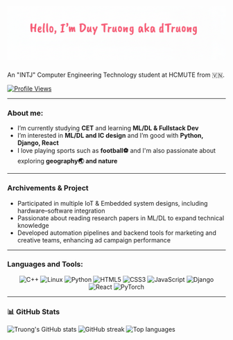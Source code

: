 <h1 align="center">
  <img src="hello_github.png" alt="Profile Banner"/>
</h1>
<p>
  <p>An "INTJ" Computer Engineering Technology student at HCMUTE from 🇻🇳.</p>
  <a href="https://github.com/dtruowfng3">
    <img src="https://komarev.com/ghpvc/?username=dtruowfng3&color=blue" alt="Profile Views">
  </a>
</p>

---

### About me:
- I’m currently studying **CET** and learning **ML/DL & Fullstack Dev**
- I’m interested in **ML/DL and IC design** and I’m good with **Python, Django, React**
- I love playing sports such as **football⚽** and I'm also passionate about exploring **geography🌏 and nature**

---

### Archivements & Project
- Participated in multiple IoT & Embedded system designs, including hardware–software integration
- Passionate about reading research papers in ML/DL to expand technical knowledge
- Developed automation pipelines and backend tools for marketing and creative teams, enhancing ad campaign performance

---

### Languages and Tools:
<p align="center">
  <img src="https://img.shields.io/badge/C++-00599C?style=for-the-badge&logo=cplusplus&logoColor=white" alt="C++" />
  <img src="https://img.shields.io/badge/Linux-FCC624?style=for-the-badge&logo=linux&logoColor=black" alt="Linux" />
  <img src="https://img.shields.io/badge/Python-3776AB?style=for-the-badge&logo=python&logoColor=white" alt="Python" />
  <img src="https://img.shields.io/badge/HTML5-E34F26?style=for-the-badge&logo=html5&logoColor=white" alt="HTML5" />
  <img src="https://img.shields.io/badge/CSS3-1572B6?style=for-the-badge&logo=css3&logoColor=white" alt="CSS3" />
  <img src="https://img.shields.io/badge/JavaScript-F7DF1E?style=for-the-badge&logo=javascript&logoColor=black" alt="JavaScript" />
  <img src="https://img.shields.io/badge/Django-092E20?style=for-the-badge&logo=django&logoColor=white" alt="Django" />
  <img src="https://img.shields.io/badge/React-61DAFB?style=for-the-badge&logo=react&logoColor=white" alt="React" />
  <img src="https://img.shields.io/badge/PyTorch-EE4C2C?style=for-the-badge&logo=pytorch&logoColor=white" alt="PyTorch" />
</p>


---

### 📊 GitHub Stats
<p>
  <img src="https://github-readme-stats.vercel.app/api?username=dtruowfng3&show_icons=true&theme=buefy" alt="Truong's GitHub stats"/>
   <img src="https://github-readme-streak-stats.herokuapp.com/?user=dtruowfng3&theme=buefy" alt="GitHub streak"/>
  <img src="https://github-readme-stats.vercel.app/api/top-langs/?username=dtruowfng3&layout=compact&theme=buefy" alt="Top languages"/>
</p>
